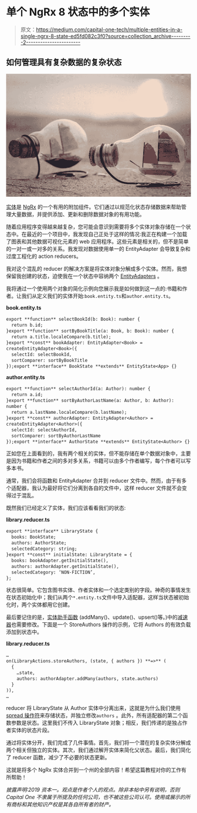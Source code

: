 # 单个 NgRx 8 状态中的多个实体

> 原文：<https://medium.com/capital-one-tech/multiple-entities-in-a-single-ngrx-8-state-ed5fd082c3f0?source=collection_archive---------2----------------------->

## 如何管理具有复杂数据的复杂状态

![](img/df4b77da3719d1322330ea72fbd9cd5b.png)

[实体](https://ngrx.io/guide/entity)是 [NgRx](https://ngrx.io/) 的一个有用的附加组件。它们通过以规范化状态存储数据来帮助管理大量数据，并提供添加、更新和删除数据对象的有用功能。

随着应用程序变得越来越复杂，您可能会意识到需要将多个实体对象存储在一个状态中。在最近的一个项目中，我发现自己正处于这样的情况:我正在构建一个加载了图表和其他数据可视化元素的 web 应用程序。这些元素是相关的，但不是简单的一对一或一对多的关系。我发现对数据使用单一的 EntityAdapter 会导致复杂和过度工程化的 action reducers。

我对这个混乱的 reducer 的解决方案是将实体对象分解成多个实体。然而，我想保留我创建的状态，迫使我在一个状态中容纳两个 [EntityAdapters](https://ngrx.io/guide/entity/adapter) 。

我将通过一个使用两个对象的简化示例向您展示我是如何做到这一点的:书籍和作者。让我们从定义我们的实体开始:`book.entity.ts`和`author.entity.ts`。

**book.entity.ts**

```
export **function** selectBookId(b: Book): number {
  return b.id;
}export **function** sortByBookTitle(a: Book, b: Book): number {
  return a.title.localeCompare(b.title);
}export **const** bookAdapter: EntityAdapter<Book> = createEntityAdapter<Book>({
  selectId: selectBookId,
  sortComparer: sortByBookTitle
});export **interface** BookState **extends** EntityState<App> {}
```

**author.entity.ts**

```
export **function** selectAuthorId(a: Author): number {
  return a.id;
}export **function** sortByAuthorLastName(a: Author, b: Author): number {
  return a.lastName.localeCompare(b.lastName);
}export **const** authorAdapter: EntityAdapter<Author> =   createEntityAdapter<Author>({
  selectId: selectAuthorId,
  sortComparer: sortByAuthorLastName
});export **interface** AuthorState **extends** EntityState<Author> {}
```

正如您在上面看到的，我有两个相关的实体，但不能存储在单个数据对象中，主要是因为书籍和作者之间的多对多关系，书籍可以由多个作者编写，每个作者可以写多本书。

通常，我们会将函数和 EntityAdapter 合并到 reducer 文件中。然而，由于有多个适配器，我认为最好将它们分离到各自的文件中，这样 reducer 文件就不会变得过于混乱。

既然我们已经定义了实体，我们应该看看我们的状态:

**library.reducer.ts**

```
export **interface** LibraryState {
  books: BookState;
  authors: AuthorState;
  selectedCategory: string;
}export **const** initialState: LibraryState = {
  books: bookAdapter.getInitialState(),
  authors: authorAdapter.getInitialState(),
  selectedCategory: ‘NON-FICTION’,
};
```

状态很简单。它包含图书实体、作者实体和一个选定类别的字段。神奇的事情发生在状态初始化中；我们从两个`*.entity.ts`文件中导入适配器，这样当状态被初始化时，两个实体都用它创建。

最后要记住的是，[实体助手函数](https://ngrx.io/guide/entity/adapter#adapter-collection-methods) (addMany()、update()、upsert()等。)中的[减速器](https://ngrx.io/guide/store/reducers)也需要修改。下面是一个 StoreAuthors 操作的示例，它将 Authors 的有效负载添加到状态中。

**library.reducer.ts**

```
…
on(LibraryActions.storeAuthors, (state, { authors }) **=>** (
  {
    …state,
    authors: authorAdapter.addMany(authors, state.authors)
  }
)),
…
```

reducer 将 LibraryState 从 Author 实体中分离出来，这就是为什么我们使用 [spread 操作符](https://developer.mozilla.org/en-US/docs/Web/JavaScript/Reference/Operators/Spread_syntax)来存储状态，并独立修改`authors` 。此外，所有适配器的第二个函数参数是状态。这里我们不传入 LibraryState 对象；相反，我们传递的是独占作者实体的状态片段。

通过将实体分开，我们完成了几件事情。首先，我们将一个潜在的复杂实体分解成两个相关但独立的实体。其次，我们通过解开实体来简化父状态。最后，我们简化了 reducer 函数，减少了不必要的状态更新。

这就是将多个 NgRx 实体合并到一个州的全部内容！希望这篇教程对你的工作有所帮助！

*披露声明:2019 资本一。观点是作者个人的观点。除非本帖中另有说明，否则 Capital One 不隶属于所提及的任何公司，也不被这些公司认可。使用或展示的所有商标和其他知识产权是其各自所有者的财产。*